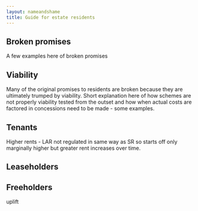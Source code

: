 ```yaml
---
layout: nameandshame
title: Guide for estate residents
---
```

## Broken promises
A few examples here of broken promises

## Viability
Many of the original promises to residents are broken because they are ultimately trumped by viability. Short explanation here of how schemes are not properly viability tested from the outset and how when actual costs are factored in concessions need to be made - some examples.

## Tenants
Higher rents - LAR not regulated in same way as SR so starts off only marginally higher but greater rent increases over time. 

## Leaseholders

## Freeholders
uplift

